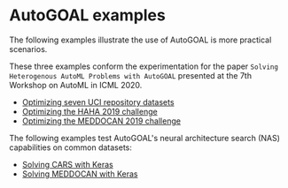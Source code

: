 # AutoGOAL examples

The following examples illustrate the use of AutoGOAL is more practical scenarios.

These three examples conform the experimentation for the paper
`Solving Heterogenous AutoML Problems with AutoGOAL` presented at the 7th Workshop on AutoML in ICML 2020.

* [Optimizing seven UCI repository datasets](./tests.examples.solving_uci_datasets.md)
* [Optimizing the HAHA 2019 challenge](./tests.examples.solving_haha_2019.md)
* [Optimizing the MEDDOCAN 2019 challenge](./tests.examples.solving_meddocan_2019.md)

The following examples test AutoGOAL's neural architecture search (NAS) capabilities on common datasets:

* [Solving CARS with Keras](./tests.examples.nn_cars.md)
* [Solving MEDDOCAN with Keras](./tests.examples.nn_meddocan.md)
